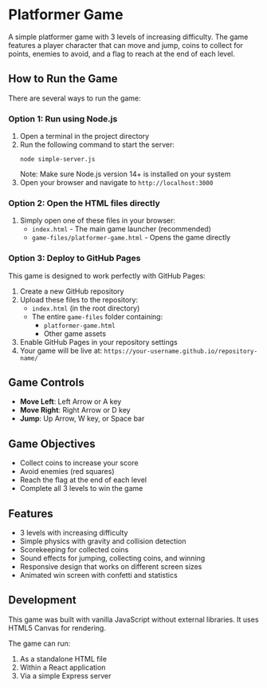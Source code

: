 # Platformer Game

A simple platformer game with 3 levels of increasing difficulty. The game features a player character that can move and jump, coins to collect for points, enemies to avoid, and a flag to reach at the end of each level.

## How to Run the Game

There are several ways to run the game:

### Option 1: Run using Node.js

1. Open a terminal in the project directory
2. Run the following command to start the server:
   ```
   node simple-server.js
   ```
   Note: Make sure Node.js version 14+ is installed on your system
3. Open your browser and navigate to `http://localhost:3000`

### Option 2: Open the HTML files directly

1. Simply open one of these files in your browser:
   - `index.html` - The main game launcher (recommended)
   - `game-files/platformer-game.html` - Opens the game directly
   
### Option 3: Deploy to GitHub Pages

This game is designed to work perfectly with GitHub Pages:

1. Create a new GitHub repository
2. Upload these files to the repository:
   - `index.html` (in the root directory)
   - The entire `game-files` folder containing:
     - `platformer-game.html`
     - Other game assets
3. Enable GitHub Pages in your repository settings
4. Your game will be live at: `https://your-username.github.io/repository-name/`

## Game Controls

- **Move Left**: Left Arrow or A key
- **Move Right**: Right Arrow or D key
- **Jump**: Up Arrow, W key, or Space bar

## Game Objectives

- Collect coins to increase your score
- Avoid enemies (red squares)
- Reach the flag at the end of each level
- Complete all 3 levels to win the game

## Features

- 3 levels with increasing difficulty
- Simple physics with gravity and collision detection
- Scorekeeping for collected coins
- Sound effects for jumping, collecting coins, and winning
- Responsive design that works on different screen sizes
- Animated win screen with confetti and statistics

## Development

This game was built with vanilla JavaScript without external libraries. It uses HTML5 Canvas for rendering.

The game can run:
1. As a standalone HTML file
2. Within a React application
3. Via a simple Express server